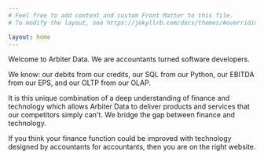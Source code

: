 ```yaml
---
# Feel free to add content and custom Front Matter to this file.
# To modify the layout, see https://jekyllrb.com/docs/themes/#overriding-theme-defaults

layout: home
---
```


Welcome to Arbiter Data. We are accountants turned software developers.

We know:
our debits from our credits,
our SQL from our Python,
our EBITDA from our EPS, and
our OLTP from our OLAP.

It is this unique combination of a deep understanding of finance and technology which allows Arbiter Data to deliver products and services that our competitors simply can't. We bridge the gap between finance and technology.

If you think your finance function could be improved with technology designed by accountants for accountants, then you are on the right website.